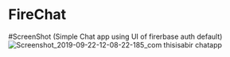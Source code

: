 # FireChat
#ScreenShot (Simple Chat app using UI of firerbase auth default)
![Screenshot_2019-09-22-12-08-22-185_com thisisabir chatapp](https://user-images.githubusercontent.com/22006238/65383136-730f5a00-dd32-11e9-8d6e-063e8da2234a.png )

